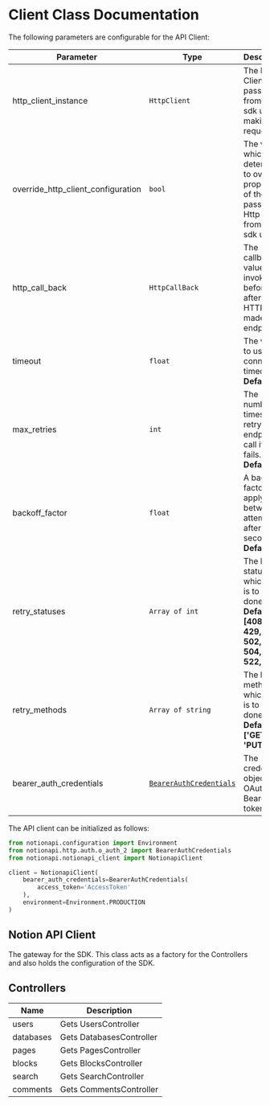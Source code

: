 
# Client Class Documentation

The following parameters are configurable for the API Client:

| Parameter | Type | Description |
|  --- | --- | --- |
| http_client_instance | `HttpClient` | The Http Client passed from the sdk user for making requests |
| override_http_client_configuration | `bool` | The value which determines to override properties of the passed Http Client from the sdk user |
| http_call_back | `HttpCallBack` | The callback value that is invoked before and after an HTTP call is made to an endpoint |
| timeout | `float` | The value to use for connection timeout. <br> **Default: 60** |
| max_retries | `int` | The number of times to retry an endpoint call if it fails. <br> **Default: 0** |
| backoff_factor | `float` | A backoff factor to apply between attempts after the second try. <br> **Default: 2** |
| retry_statuses | `Array of int` | The http statuses on which retry is to be done. <br> **Default: [408, 413, 429, 500, 502, 503, 504, 521, 522, 524]** |
| retry_methods | `Array of string` | The http methods on which retry is to be done. <br> **Default: ['GET', 'PUT']** |
| bearer_auth_credentials | [`BearerAuthCredentials`](auth/oauth-2-bearer-token.md) | The credential object for OAuth 2 Bearer token |

The API client can be initialized as follows:

```python
from notionapi.configuration import Environment
from notionapi.http.auth.o_auth_2 import BearerAuthCredentials
from notionapi.notionapi_client import NotionapiClient

client = NotionapiClient(
    bearer_auth_credentials=BearerAuthCredentials(
        access_token='AccessToken'
    ),
    environment=Environment.PRODUCTION
)
```

## Notion API Client

The gateway for the SDK. This class acts as a factory for the Controllers and also holds the configuration of the SDK.

## Controllers

| Name | Description |
|  --- | --- |
| users | Gets UsersController |
| databases | Gets DatabasesController |
| pages | Gets PagesController |
| blocks | Gets BlocksController |
| search | Gets SearchController |
| comments | Gets CommentsController |

